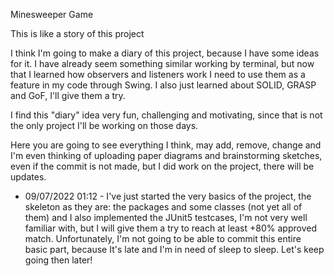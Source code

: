 Minesweeper Game 

This is like a story of this project

I think I'm going to make a diary of this project, because I have some ideas for it. I have already seem something similar working by terminal, but now that I learned how observers and listeners work I need to use them as a feature in my code through Swing. I also just learned about SOLID, GRASP and GoF, I'll give them a try.

I find this "diary" idea very fun, challenging and motivating, since that is not the only project I'll be working on those days.

Here you are going to see everything I think, may add, remove, change and I'm even thinking of uploading paper diagrams and brainstorming sketches, even if the commit is not made, but I did work on the project, there will be updates.

* 09/07/2022 01:12 - I've just started the very basics of the project, the skeleton as they are: the packages and some classes (not yet all of them) and I also implemented the JUnit5 testcases, I'm not very well familiar with, but I will give them a try to reach at least +80% approved match. Unfortunately, I'm not going to be able to commit this entire basic part, because It's late and I'm in need of sleep to sleep. Let's keep going then later!